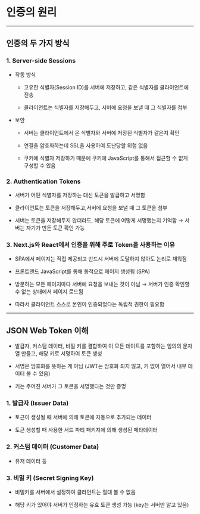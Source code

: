 # 인증의 원리

---

## 인증의 두 가지 방식

### 1. Server-side Sessions

- 작동 방식

  - 고유한 식별자(Session ID)를 서버에 저장하고, 같은 식별자를 클라이언트에 전송

  - 클라이언트는 식별자를 저장해두고, 서버에 요청을 보낼 때 그 식별자를 첨부

- 보안

  - 서버는 클라이언트에서 온 식별자와 서버에 저장된 식별자가 같은지 확인

  - 연결을 암호화하는데 SSL을 사용하여 도난당할 위험 없음

  - 쿠키에 식별자 저장하기 때문에 쿠키에 JavaScript를 통해서 접근할 수 없게 구성할 수 있음

### 2. Authentication Tokens

- 서버가 어떤 식별자를 저장하는 대신 토큰을 발급하고 서명함

- 클라이언트는 토큰을 저장해두고,서버에 요청을 보낼 때 그 토큰을 첨부

- 서버는 토큰을 저장해두지 않더라도, 해당 토큰에 어떻게 서명했는지 기억함 → 서버는 자기가 만든 토큰 확인 가능

### 3. Next.js와 React에서 인증을 위해 주로 Token을 사용하는 이유

- SPA에서 페이지는 직접 제공되고 반드시 서버에 도달하지 않아도 논리로 채워짐

- 프론트엔드 JavaScript를 통해 동적으로 페이지 생성됨 (SPA)

- 방문하는 모든 페이지마다 서버에 요청을 보내는 것이 아님 → 서버가 인증 확인할 수 없는 상태에서 페이지 로드됨

- 따라서 클라이언트 스스로 본인이 인증되었다는 독립적 권한이 필요함

---

## JSON Web Token 이해

- 발급자, 커스텀 데이터, 비밀 키를 결합하여 이 모든 데이트를 포함하는 임의의 문자열 만들고, 해당 키로 서명하여 토큰 생성

- 서명은 암호화를 뜻하는 게 아님 (JWT는 암호화 되지 않고, 키 없이 열어서 내부 데이터 볼 수 있음)

- 키는 주어진 서버가 그 토큰을 서명했다는 것만 증명

### 1. 발급자 (Issuer Data)

- 토근이 생성될 때 서버에 의해 토큰에 자동으로 추가되는 데이터

- 토큰 생성할 때 사용한 서드 파티 패키지에 의해 생성된 메타데이터

### 2. 커스텀 데이터 (Customer Data)

- 유저 데이터 등

### 3. 비밀 키 (Secret Signing Key)

- 비밀키를 서버에서 설정하여 클라언트는 절대 볼 수 없음

- 해당 키가 있어야 서버가 인정하는 유효 토큰 생성 가능 (key는 서버만 알고 있음)
